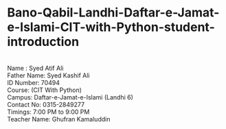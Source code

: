 # Bano-Qabil-Landhi-Daftar-e-Jamat-e-Islami-CIT-with-Python-student-introduction
<br>
Name : Syed Atif Ali
<br>
Father Name: Syed Kashif Ali
<br>
ID Number: 70494
<br>
Course: (CIT With Python)
<br>
Campus: Daftar-e-Jamat-e-Islami (Landhi 6)
<br>
Contact No: 0315-2849277
<br>
Timings: 7:00 PM to 9:00 PM
<br>
Teacher Name: Ghufran Kamaluddin
